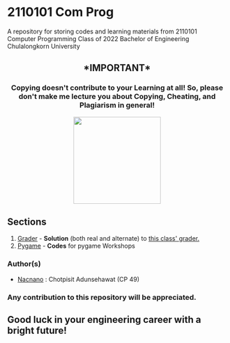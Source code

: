 # 2110101 Com Prog

A  repository for storing codes and learning materials from 2110101 Computer Programming Class of 2022 Bachelor of Engineering Chulalongkorn University


<h2 align="center" style="font-weight:bold">
*IMPORTANT*
</h2>

<h3 align="center">
Copying doesn't contribute to your <strong> Learning </strong> at all! So, please don't make me lecture you about Copying, Cheating, and Plagiarism in general!
</h3>


<p align="center">
<img src="https://www.mend.io/wp-content/media/2021/04/aHViPTcyNTE0JmNtZD1pdGVtZWRpdG9yaW1hZ2UmZmlsZW5hbWU9aXRlbWVkaXRvcmltYWdlXzVlYTE1OWQ2M2MyZTAuanBnJnZlcnNpb249MDAwMCZzaWc9ZmFiZTNmMTFmZTE1N2Y5NTcwZTU5MTY5Mzk2MWQxY2M.jpeg" height=200>
</p>

## Sections
 1. [Grader](https://github.com/Nacnano/2110101-com-prog/tree/main/grader) - **Solution** (both real and alternate) to [this class' grader.](https://2110101.nattee.net)
 2. [Pygame](https://github.com/Nacnano/2110101-com-prog/tree/main/pygame) - **Codes** for pygame Workshops 

### Author(s)
 - [Nacnano](https://github.com/Nacnano) : Chotpisit Adunsehawat (CP 49)
 
 
 ### Any contribution to this repository will be appreciated.
 
 ## Good luck in your engineering career with a bright future!
 
